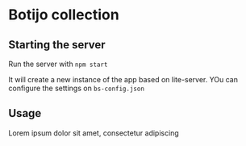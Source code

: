 # Botijo collection

## Starting the server
Run the server with `npm start`

It will create a new instance of the app based on lite-server. YOu can configure the settings on `bs-config.json`

## Usage

Lorem ipsum dolor sit amet, consectetur adipiscing